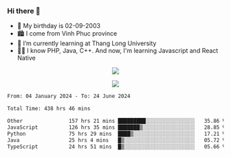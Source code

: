 ### Hi there 👋
- 🎂 My birthday is 02-09-2003
- 🏙️ I come from Vinh Phuc province
- 🌱 I’m currently learning at Thang Long University
- 🧑‍💻 I know PHP, Java, C++. And now, I'm learning Javascript and React Native
<p align="center"><img src="https://github-readme-stats.vercel.app/api?username=tmquang0209&show_icons=true&theme=gradient"></p>
<p align="center"><img src="https://github-readme-stats.vercel.app/api/top-langs/?username=tmquang0209&hide=scss,css&langs_count=10"></p>
<!--START_SECTION:waka-->

```txt
From: 04 January 2024 - To: 24 June 2024

Total Time: 438 hrs 46 mins

Other               157 hrs 21 mins █████████░░░░░░░░░░░░░░░░   35.86 %
JavaScript          126 hrs 35 mins ███████▒░░░░░░░░░░░░░░░░░   28.85 %
Python              75 hrs 29 mins  ████▒░░░░░░░░░░░░░░░░░░░░   17.21 %
Java                25 hrs 4 mins   █▒░░░░░░░░░░░░░░░░░░░░░░░   05.72 %
TypeScript          24 hrs 51 mins  █▒░░░░░░░░░░░░░░░░░░░░░░░   05.66 %
```

<!--END_SECTION:waka-->
